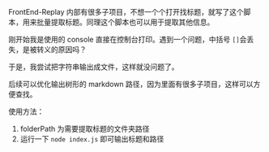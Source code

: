 FrontEnd-Replay 内部有很多子项目，不想一个个打开找标题，就写了这个脚本，用来批量提取标题。同理这个脚本也可以用于提取其他信息。

刚开始我是使用的 console 直接在控制台打印。遇到一个问题，中括号 `[]`会丢失，是被转义的原因吗？

于是，我尝试把字符串输出成文件，这样就没问题了。

后续可以优化输出树形的 markdown 路径，因为里面有很多子项目，这样可以方便查找。

使用方法：
1. folderPath 为需要提取标题的文件夹路径
1. 运行一下 `node index.js` 即可输出标题和路径